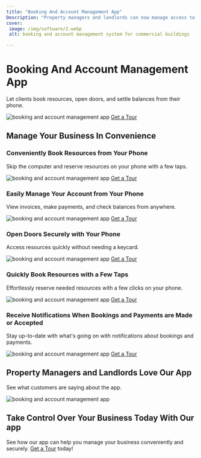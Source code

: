 ```yaml
---
title: "Booking And Account Management App"
Description: "Property managers and landlords can now manage access to their buildings with ease through a powerful booking and account management app. It takes the work out of managing access, bookings, and accounts – all while ensuring total control and security. Get started today and make the most of this booking and account management app."
cover: 
 image: /img/software/2.webp
 alt: booking and account management system for commercial buildings

---
```


<h1>Booking And Account Management App</h1>
<p>Let clients book resources, open doors, and settle balances from their phone.</p>
<img src="/img/software/201.webp" alt="booking and account management app" />
<a href="/contact" class="btn btn-primary">Get a Tour</a>
<h2>Manage Your Business In Convenience</h2>
<h3>Conveniently Book Resources from Your Phone</h3>
<p>Skip the computer and reserve resources on your phone with a few taps. </p>
<img src="/img/software/202.webp" alt="booking and account management app" />
<a href="/contact" class="btn btn-primary">Get a Tour</a>
<h3>Easily Manage Your Account from Your Phone</h3> 
<p>View invoices, make payments, and check balances from anywhere.</p>
<img src="/img/software/203.webp" alt="booking and account management app" />
<a href="/contact" class="btn btn-primary">Get a Tour</a>
<h3>Open Doors Securely with Your Phone</h3>
<p>Access resources quickly without needing a keycard.</p> 
<img src="/img/software/204.webp" alt="booking and account management app" />
<a href="/contact" class="btn btn-primary">Get a Tour</a>
<h3>Quickly Book Resources with a Few Taps</h3>
<p>Effortlessly reserve needed resources with a few clicks on your phone.</p>
<img src="/img/software/205.webp" alt="booking and account management app" />
<a href="/contact" class="btn btn-primary">Get a Tour</a>
<h3>Receive Notifications When Bookings and Payments are Made or Accepted</h3> 
<p>Stay up-to-date with what's going on with notifications about bookings and payments.</p>
<img src="/img/software/206.webp" alt="booking and account management app" />
<a href="/contact" class="btn btn-primary">Get a Tour</a>
<h2>Property Managers and Landlords Love Our App</h2>
<p>See what customers are saying about the app.</p>
<img src="/img/software/207.webp" alt="booking and account management app" />
<h2>Take Control Over Your Business Today With Our app</h2>
<p>See how our app can help you manage your business conveniently and securely. <a href="/contact" class="btn btn-primary">Get a Tour</a> today!</p>
